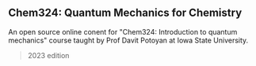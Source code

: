 ## Chem324: Quantum Mechanics for Chemistry

An open source online conent for "Chem324: Introduction to quantum mechanics" course taught by Prof Davit Potoyan at Iowa State University. 

> 2023 edition